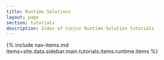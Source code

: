```yaml
---
title: Runtime Solutions
layout: page
section: tutorials
description: Index of Conjur Runtime Solution tutorials
---
```


{% include nav-items.md items=site.data.sidebar.main.tutorials.items.runtime.items %}
